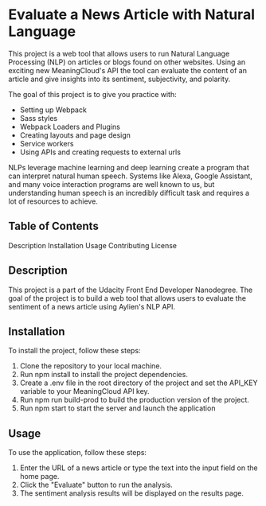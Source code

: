 # Evaluate a News Article with Natural Language

This project is a web tool that allows users to run Natural Language Processing (NLP) on articles or blogs found on other websites. Using an exciting new MeaningCloud's API the tool can evaluate the content of an article and give insights into its sentiment, subjectivity, and polarity.

The goal of this project is to give you practice with:

- Setting up Webpack
- Sass styles
- Webpack Loaders and Plugins
- Creating layouts and page design
- Service workers
- Using APIs and creating requests to external urls

NLPs leverage machine learning and deep learning create a program that can interpret natural human speech. Systems like Alexa, Google Assistant, and many voice interaction programs are well known to us, but understanding human speech is an incredibly difficult task and requires a lot of resources to achieve.

## Table of Contents

Description
Installation
Usage
Contributing
License

## Description

This project is a part of the Udacity Front End Developer Nanodegree. The goal of the project is to build a web tool that allows users to evaluate the sentiment of a news article using Aylien's NLP API.

## Installation

To install the project, follow these steps:

1. Clone the repository to your local machine.
2. Run npm install to install the project dependencies.
3. Create a .env file in the root directory of the project and set the API_KEY variable to your MeaningCloud API key.
4. Run npm run build-prod to build the production version of the project.
5. Run npm start to start the server and launch the application

## Usage

To use the application, follow these steps:

1. Enter the URL of a news article or type the text into the input field on the home page.
2. Click the "Evaluate" button to run the analysis.
3. The sentiment analysis results will be displayed on the results page.
